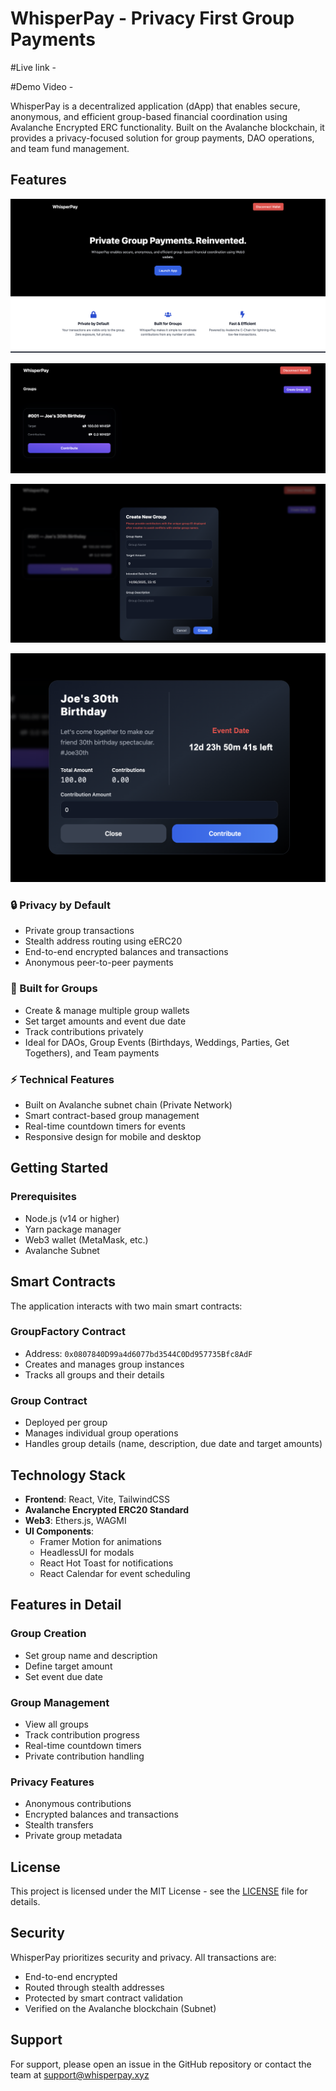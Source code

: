 # WhisperPay - Privacy First Group Payments


#Live link - 

#Demo Video -

WhisperPay is a decentralized application (dApp) that enables secure, anonymous, and efficient group-based financial coordination using Avalanche Encrypted ERC functionality. Built on the Avalanche blockchain, it provides a privacy-focused solution for group payments, DAO operations, and team fund management.

## Features

![Screenshot 1](./assets/home.png)

![Screenshot 1](./assets/dashboard.png)

![Screenshot 1](./assets/create.png)

![Screenshot 1](./assets/details.png)

### 🔒 Privacy by Default
- Private group transactions
- Stealth address routing using eERC20
- End-to-end encrypted balances and transactions
- Anonymous peer-to-peer payments

### 👥 Built for Groups
- Create & manage multiple group wallets
- Set target amounts and event due date
- Track contributions privately
- Ideal for DAOs, Group Events (Birthdays, Weddings, Parties, Get Togethers), and Team payments

### ⚡ Technical Features
- Built on Avalanche subnet chain (Private Network)
- Smart contract-based group management
- Real-time countdown timers for events
- Responsive design for mobile and desktop

## Getting Started

### Prerequisites
- Node.js (v14 or higher)
- Yarn package manager
- Web3 wallet (MetaMask, etc.)
- Avalanche Subnet

## Smart Contracts

The application interacts with two main smart contracts:

### GroupFactory Contract
- Address: `0x0807840D99a4d6077bd3544C0Dd957735Bfc8AdF`
- Creates and manages group instances
- Tracks all groups and their details

### Group Contract
- Deployed per group
- Manages individual group operations
- Handles group details (name, description, due date and target amounts)

## Technology Stack

- **Frontend**: React, Vite, TailwindCSS
- **Avalanche Encrypted ERC20 Standard** 
- **Web3**: Ethers.js, WAGMI
- **UI Components**: 
  - Framer Motion for animations
  - HeadlessUI for modals
  - React Hot Toast for notifications
  - React Calendar for event scheduling

## Features in Detail

### Group Creation
- Set group name and description
- Define target amount
- Set event due date

### Group Management
- View all groups
- Track contribution progress
- Real-time countdown timers
- Private contribution handling

### Privacy Features
- Anonymous contributions
- Encrypted balances and transactions
- Stealth transfers
- Private group metadata

## License

This project is licensed under the MIT License - see the [LICENSE](LICENSE) file for details.

## Security

WhisperPay prioritizes security and privacy. All transactions are:
- End-to-end encrypted
- Routed through stealth addresses
- Protected by smart contract validation
- Verified on the Avalanche blockchain (Subnet)

## Support

For support, please open an issue in the GitHub repository or contact the team at support@whisperpay.xyz